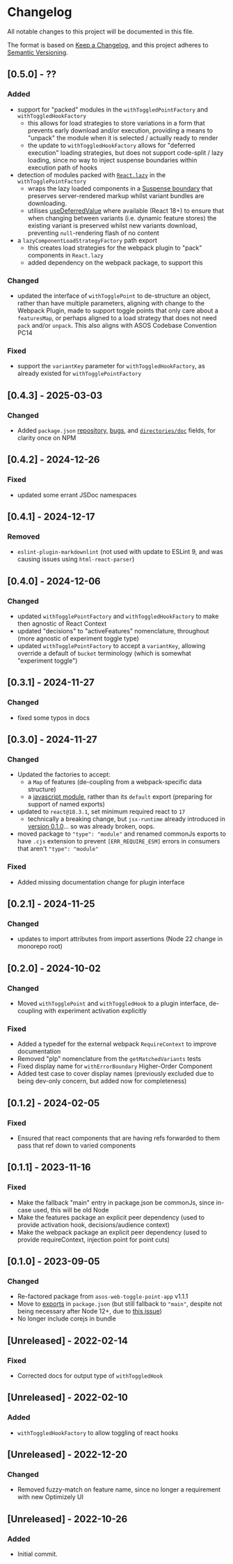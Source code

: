 # Changelog

All notable changes to this project will be documented in this file.

The format is based on [Keep a Changelog](https://keepachangelog.com/en/1.0.0/),
and this project adheres to [Semantic Versioning](https://semver.org/spec/v2.0.0.html).

## [0.5.0] - ??

### Added

- support for "packed" modules in the `withToggledPointFactory` and `withToggledHookFactory`
  - this allows for load strategies to store variations in a form that prevents early download and/or execution, providing a means to "unpack" the module when it is selected / actually ready to render
  - the update to `withToggledHookFactory` allows for "deferred execution" loading strategies, but does not support code-split / lazy loading, since no way to inject suspense boundaries within execution path of hooks
- detection of modules packed with [`React.lazy`](https://react.dev/reference/react/lazy) in the `withTogglePointFactory`
  - wraps the lazy loaded components in a [Suspense boundary](https://react.dev/reference/react/Suspense) that preserves server-rendered markup whilst variant bundles are downloading.
  - utilises [useDeferredValue](https://react.dev/reference/react/useDeferredValue) where available (React 18+) to ensure that when changing between variants (i.e. dynamic feature stores) the existing variant is preserved whilst new variants download, preventing `null`-rendering flash of no content
- a `lazyComponentLoadStrategyFactory` path export
  - this creates load strategies for the webpack plugin to "pack" components in `React.lazy`
  - added dependency on the webpack package, to support this

### Changed

- updated the interface of `withTogglePoint` to de-structure an object, rather than have multiple parameters, aligning with change to the Webpack Plugin, made to support toggle points that only care about a `featuresMap`, or perhaps aligned to a load strategy that does not need `pack` and/or `unpack`. This also aligns with ASOS Codebase Convention PC14

### Fixed

- support the `variantKey` parameter for `withToggledHookFactory`, as already existed for `withTogglePointFactory`

## [0.4.3] - 2025-03-03

### Changed

- Added `package.json` [repository](https://docs.npmjs.com/cli/v11/configuring-npm/package-json#repository), [bugs](https://docs.npmjs.com/cli/v11/configuring-npm/package-json#bugs), and [`directories/doc`](https://docs.npmjs.com/cli/v11/configuring-npm/package-json#directories) fields, for clarity once on NPM

## [0.4.2] - 2024-12-26

### Fixed

- updated some errant JSDoc namespaces

## [0.4.1] - 2024-12-17

### Removed

- `eslint-plugin-markdownlint` (not used with update to ESLint 9, and was causing issues using `html-react-parser`)

## [0.4.0] - 2024-12-06

### Changed

- updated `withTogglePointFactory` and `withToggledHookFactory` to make then agnostic of React Context
- updated "decisions" to "activeFeatures" nomenclature, throughout (more agnostic of experiment toggle type)
- updated `withTogglePointFactory` to accept a `variantKey`, allowing override a default of `bucket` terminology (which is somewhat "experiment toggle")

## [0.3.1] - 2024-11-27

### Changed

- fixed some typos in docs

## [0.3.0] - 2024-11-27

### Changed

- Updated the factories to accept:
  - a `Map` of features (de-coupling from a webpack-specific data structure)
  - a [javascript module](https://developer.mozilla.org/en-US/docs/Web/JavaScript/Guide/Modules), rather than its `default` export (preparing for support of named exports)
- updated to `react@18.3.1`, set minimum required react to `17`
  - technically a breaking change, but `jsx-runtime` already introduced in [version 0.1.0](#010---2023-09-05)... so was already broken, oops.
- moved package to `"type": "module"` and renamed commonJs exports to have `.cjs` extension to prevent `[ERR_REQUIRE_ESM]` errors in consumers that aren't `"type": "module"`

### Fixed

- Added missing documentation change for plugin interface

## [0.2.1] - 2024-11-25

### Changed

- updates to import attributes from import assertions (Node 22 change in monorepo root)

## [0.2.0] - 2024-10-02

### Changed

- Moved `withTogglePoint` and `withToggledHook` to a plugin interface, de-coupling with experiment activation explicitly

### Fixed

- Added a typedef for the external webpack `RequireContext` to improve documentation
- Removed "plp" nomenclature from the `getMatchedVariants` tests
- Fixed display name for `withErrorBoundary` Higher-Order Component
- Added test case to cover display names (previously excluded due to being dev-only concern, but added now for completeness)

## [0.1.2] - 2024-02-05

### Fixed

- Ensured that react components that are having refs forwarded to them pass that ref down to varied components

## [0.1.1] - 2023-11-16

### Fixed

- Make the fallback "main" entry in package.json be commonJs, since in-case used, this will be old Node
- Make the features package an explicit peer dependency (used to provide activation hook, decisions/audience context)
- Make the webpack package an explicit peer dependency (used to provide requireContext, injection point for point cuts)

## [0.1.0] - 2023-09-05

### Changed

- Re-factored package from `asos-web-toggle-point-app` v1.1.1
- Move to [exports](https://nodejs.org/api/packages.html#exports) in `package.json` (but still fallback to `"main"`, despite not being necessary after Node 12+, due to [this issue](https://github.com/import-js/eslint-plugin-import/issues/1810))
- No longer include corejs in bundle

## [Unreleased] - 2022-02-14

### Fixed

- Corrected docs for output type of `withToggledHook`

## [Unreleased] - 2022-02-10

### Added

- `withToggledHookFactory` to allow toggling of react hooks

## [Unreleased] - 2022-12-20

### Changed

- Removed fuzzy-match on feature name, since no longer a requirement with new Optimizely UI

## [Unreleased] - 2022-10-26

### Added

- Initial commit.
